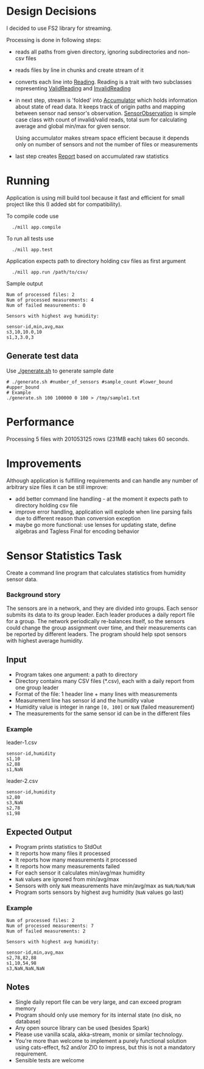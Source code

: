# Design Decisions

I decided to use FS2 library for streaming. 

Processing is done in following steps:

- reads all paths from given directory, ignoring subdirectories and non-csv files
- reads files by line in chunks and create stream of it
- converts each line into [Reading](./app/src/main/scala/sensors/reading.scala). Reading is a trait with two subclasses representing [ValidReading](./app/src/main/scala/sensors/reading.scala) and [InvalidReading](./app/src/main/scala/sensors/reading.scala)
- in next step, stream is 'folded' into [Accumulator](./app/src/main/scala/sensors/sensors.scala) which holds information about state of read data. It keeps track of origin paths and mapping between sensor nad sensor's observation. [SensorObservation](./app/src/main/scala/sensors/sensors.scala) is simple case class with count of invalid/valid reads, total sum for calculating average and global min/max for given sensor.

  Using accumulator makes stream space efficient because it depends only on number of sensors and not the number of files or measurements
- last step creates [Report](./app/src/main/scala/sensors/reporter.scala) based on accumulated raw statistics

# Running

Application is using mill build tool because it fast and efficient for small project like this (I added sbt for compatibility).

To compile code use
```
  ./mill app.compile
```

To run all tests use

```
  ./mill app.test
```

Application expects path to directory holding csv files as first argument 

```
  ./mill app.run /path/to/csv/
```

Sample output

```
Num of processed files: 2
Num of processed measurements: 4
Num of failed measurements: 0

Sensors with highest avg humidity:

sensor-id,min,avg,max
s3,10,10.0,10
s1,3,3.0,3

```


## Generate test data

Use [./generate.sh](./generate.sh) to generate sample date

```
# ./generate.sh #number_of_sensors #sample_count #lower_bound #upper_bound
# Example 
./generate.sh 100 100000 0 100 > /tmp/sample1.txt

```

# Performance

Processing 5 files with 201053125 rows (231MB each) takes 60 seconds.

# Improvements

Although application is fulfilling requirements and can handle any number of arbitrary size files it can be still improve:
- add better command line handling - at the moment it expects path to directory holding csv file
- improve error handling, application will explode when line parsing fails due to different reason than conversion exception 
- maybe go more functional: use lenses for updating state, define algebras and Tagless Final for encoding behavior



# Sensor Statistics Task

Create a command line program that calculates statistics from humidity sensor data.

### Background story

The sensors are in a network, and they are divided into groups. Each sensor submits its data to its group leader.
Each leader produces a daily report file for a group. The network periodically re-balances itself, so the sensors could
change the group assignment over time, and their measurements can be reported by different leaders. The program should
help spot sensors with highest average humidity.

## Input

- Program takes one argument: a path to directory
- Directory contains many CSV files (*.csv), each with a daily report from one group leader
- Format of the file: 1 header line + many lines with measurements
- Measurement line has sensor id and the humidity value
- Humidity value is integer in range `[0, 100]` or `NaN` (failed measurement)
- The measurements for the same sensor id can be in the different files

### Example

leader-1.csv
```
sensor-id,humidity
s1,10
s2,88
s1,NaN
```

leader-2.csv
```
sensor-id,humidity
s2,80
s3,NaN
s2,78
s1,98
```

## Expected Output

- Program prints statistics to StdOut
- It reports how many files it processed
- It reports how many measurements it processed
- It reports how many measurements failed
- For each sensor it calculates min/avg/max humidity
- `NaN` values are ignored from min/avg/max
- Sensors with only `NaN` measurements have min/avg/max as `NaN/NaN/NaN`
- Program sorts sensors by highest avg humidity (`NaN` values go last)

### Example

```
Num of processed files: 2
Num of processed measurements: 7
Num of failed measurements: 2

Sensors with highest avg humidity:

sensor-id,min,avg,max
s2,78,82,88
s1,10,54,98
s3,NaN,NaN,NaN
```

## Notes

- Single daily report file can be very large, and can exceed program memory
- Program should only use memory for its internal state (no disk, no database)
- Any open source library can be used (besides Spark) 
- Please use vanilla scala, akka-stream, monix or similar technology. 
- You're more than welcome to implement a purely functional solution using cats-effect, fs2 and/or ZIO to impress, 
  but this is not a mandatory requirement. 
- Sensible tests are welcome
